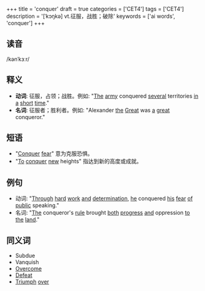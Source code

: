 +++
title = 'conquer'
draft = true
categories = ['CET4']
tags = ['CET4']
description = '[ˈkɔŋkə] vt.征服，战胜；破除'
keywords = ['ai words', 'conquer']
+++

## 读音
/kənˈkɜːr/

## 释义
- **动词**: 征服，占领；战胜。例如: "[The](/post/the/) [army](/post/army/) conquered [several](/post/several/) territories [in](/post/in/) [a](/post/a/) [short](/post/short/) [time](/post/time/)."
- **名词**: 征服者；胜利者。例如: "Alexander [the](/post/the/) [Great](/post/great/) was [a](/post/a/) [great](/post/great/) conqueror."

## 短语
- "[Conquer](/post/conquer/) [fear](/post/fear/)" 意为克服恐惧。
- "[To](/post/to/) [conquer](/post/conquer/) [new](/post/new/) heights" 指达到新的高度或成就。

## 例句
- 动词: "[Through](/post/through/) [hard](/post/hard/) [work](/post/work/) [and](/post/and/) [determination](/post/determination/), [he](/post/he/) conquered [his](/post/his/) [fear](/post/fear/) [of](/post/of/) [public](/post/public/) speaking."
- 名词: "[The](/post/the/) conqueror's [rule](/post/rule/) brought [both](/post/both/) [progress](/post/progress/) [and](/post/and/) oppression [to](/post/to/) [the](/post/the/) [land](/post/land/)."

## 同义词
- Subdue
- Vanquish
- [Overcome](/post/overcome/)
- [Defeat](/post/defeat/)
- [Triumph](/post/triumph/) [over](/post/over/)
